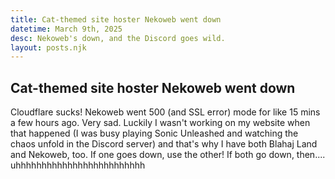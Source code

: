 ```yaml
---
title: Cat-themed site hoster Nekoweb went down
datetime: March 9th, 2025
desc: Nekoweb's down, and the Discord goes wild.
layout: posts.njk
---
```


## Cat-themed site hoster Nekoweb went down
Cloudflare sucks! Nekoweb went 500 (and SSL error) mode for like 15 mins a few hours ago. Very sad. Luckily I wasn't working on my website when that happened (I was busy playing Sonic Unleashed and watching the chaos unfold in the Discord server) and that's why I have both Blahaj Land and Nekoweb, too. If one goes down, use the other! If both go down, then.... uhhhhhhhhhhhhhhhhhhhhhhhhh